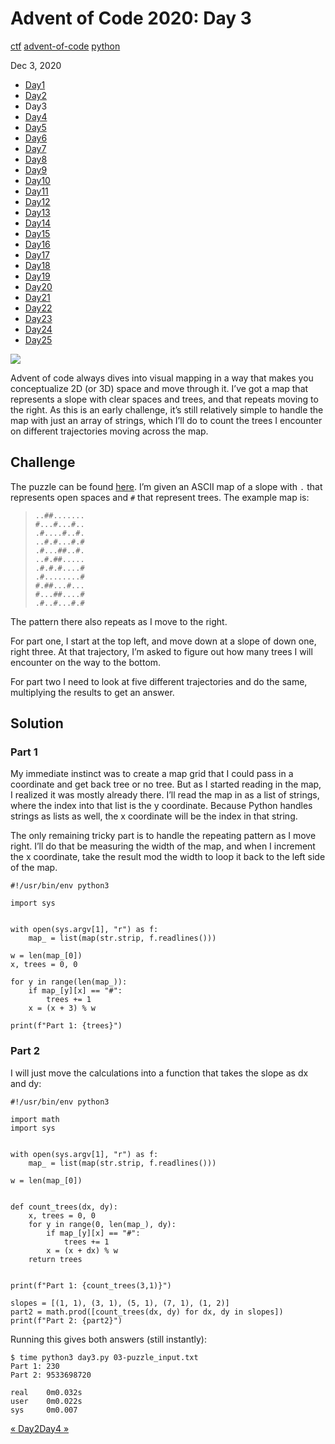 # Advent of Code 2020: Day 3

[ctf](/tags#ctf ) [advent-of-code](/tags#advent-of-code )
[python](/tags#python )  
  
Dec 3, 2020

  * [Day1](/adventofcode2020/1)
  * [Day2](/adventofcode2020/2)
  * Day3
  * [Day4](/adventofcode2020/4)
  * [Day5](/adventofcode2020/5)
  * [Day6](/adventofcode2020/6)
  * [Day7](/adventofcode2020/7)
  * [Day8](/adventofcode2020/8)
  * [Day9](/adventofcode2020/9)
  * [Day10](/adventofcode2020/10)
  * [Day11](/adventofcode2020/11)
  * [Day12](/adventofcode2020/12)
  * [Day13](/adventofcode2020/13)
  * [Day14](/adventofcode2020/14)
  * [Day15](/adventofcode2020/15)
  * [Day16](/adventofcode2020/16)
  * [Day17](/adventofcode2020/17)
  * [Day18](/adventofcode2020/18)
  * [Day19](/adventofcode2020/19)
  * [Day20](/adventofcode2020/20)
  * [Day21](/adventofcode2020/21)
  * [Day22](/adventofcode2020/22)
  * [Day23](/adventofcode2020/23)
  * [Day24](/adventofcode2020/24)
  * [Day25](/adventofcode2020/25)

![](https://0xdfimages.gitlab.io/img/aoc2020-3-cover.png)

Advent of code always dives into visual mapping in a way that makes you
conceptualize 2D (or 3D) space and move through it. I’ve got a map that
represents a slope with clear spaces and trees, and that repeats moving to the
right. As this is an early challenge, it’s still relatively simple to handle
the map with just an array of strings, which I’ll do to count the trees I
encounter on different trajectories moving across the map.

## Challenge

The puzzle can be found [here](https://adventofcode.com/2020/day/3). I’m given
an ASCII map of a slope with `.` that represents open spaces and `#` that
represent trees. The example map is:

>
>     ..##.......
>     #...#...#..
>     .#....#..#.
>     ..#.#...#.#
>     .#...##..#.
>     ..#.##.....
>     .#.#.#....#
>     .#........#
>     #.##...#...
>     #...##....#
>     .#..#...#.#
>  

The pattern there also repeats as I move to the right.

For part one, I start at the top left, and move down at a slope of down one,
right three. At that trajectory, I’m asked to figure out how many trees I will
encounter on the way to the bottom.

For part two I need to look at five different trajectories and do the same,
multiplying the results to get an answer.

## Solution

### Part 1

My immediate instinct was to create a map grid that I could pass in a
coordinate and get back tree or no tree. But as I started reading in the map,
I realized it was mostly already there. I’ll read the map in as a list of
strings, where the index into that list is the y coordinate. Because Python
handles strings as lists as well, the x coordinate will be the index in that
string.

The only remaining tricky part is to handle the repeating pattern as I move
right. I’ll do that be measuring the width of the map, and when I increment
the x coordinate, take the result mod the width to loop it back to the left
side of the map.

    
    
    #!/usr/bin/env python3
    
    import sys
    
    
    with open(sys.argv[1], "r") as f:
        map_ = list(map(str.strip, f.readlines()))
    
    w = len(map_[0])
    x, trees = 0, 0
    
    for y in range(len(map_)):
        if map_[y][x] == "#":
            trees += 1
        x = (x + 3) % w
    
    print(f"Part 1: {trees}")
    

### Part 2

I will just move the calculations into a function that takes the slope as dx
and dy:

    
    
    #!/usr/bin/env python3
    
    import math
    import sys
    
    
    with open(sys.argv[1], "r") as f:
        map_ = list(map(str.strip, f.readlines()))
    
    w = len(map_[0])
    
    
    def count_trees(dx, dy):
        x, trees = 0, 0
        for y in range(0, len(map_), dy):
            if map_[y][x] == "#":
                trees += 1
            x = (x + dx) % w
        return trees
    
    
    print(f"Part 1: {count_trees(3,1)}")
    
    slopes = [(1, 1), (3, 1), (5, 1), (7, 1), (1, 2)]
    part2 = math.prod([count_trees(dx, dy) for dx, dy in slopes])
    print(f"Part 2: {part2}")
    

Running this gives both answers (still instantly):

    
    
    $ time python3 day3.py 03-puzzle_input.txt 
    Part 1: 230
    Part 2: 9533698720
    
    real    0m0.032s
    user    0m0.022s
    sys     0m0.007
    

[« Day2](/adventofcode2020/2)[Day4 »](/adventofcode2020/4)

[](/adventofcode2020/3)

